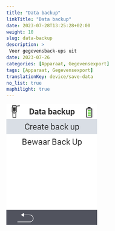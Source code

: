 ```yaml
---
title: "Data backup"
linkTitle: "Data backup"
date: 2023-07-28T13:25:28+02:00
weight: 10
slug: data-backup
description: >
 Voer gegevensback-ups uit
date: 2023-07-26
categories: [Apparaat, Gegevensexport]
tags: [Apparaat, Gegevensexport]
translationKey: device/save-data
no_list: true
maphilight: true
---
```

<img src="backup.png" alt="VitalControl Gegevensbeheer" title="Gegevensbeheer" usemap="#workmap" class="maphilight" />

<map name="workmap">
  <area shape="rect" coords="2,40,238,80" alt="Maak back-up" title="De instructies voor het maken van een back-up zijn hier te vinden&#10;Muisklik: open documentatie" href="/nl/docs/backup/backup/">

  <area shape="rect" coords="2,80,238,120" alt="Bewaar Back Up" title="De instructies voor het herstellen van een back-up zijn hier te vinden&#10;Muisklik: open documentatie" href="/nl/docs/backup/restore/">

  <area shape="rect" coords="2,282,120,319" alt="Terug" title="Ga een niveau terug&#10;Muisklik: open documentatie" href="/nl/docs/device/data-management/">
</map>
